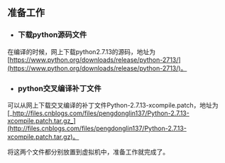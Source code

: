 ## 准备工作

* ### 下载python源码文件

在编译的时候，网上下载python2.7.13的源码，地址为[https://www.python.org/downloads/release/python-2713/](https://www.python.org/downloads/release/python-2713/)。

* ### python交叉编译补丁文件

可以从网上下载交叉编译的补丁文件Python-2.7.13-xcompile.patch，地址为[_http://files.cnblogs.com/files/pengdonglin137/Python-2.7.13-xcompile.patch.tar.gz_](http://files.cnblogs.com/files/pengdonglin137/Python-2.7.13-xcompile.patch.tar.gz)。

将这两个文件都分别放置到虚拟机中，准备工作就完成了。


